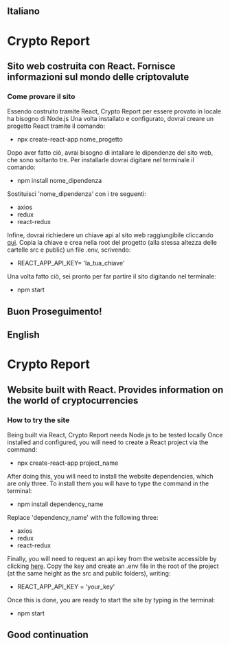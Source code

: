 ## Italiano

# Crypto Report
Sito web costruita con React. Fornisce informazioni sul mondo delle criptovalute
----------
### Come provare il sito
Essendo costruito tramite React, Crypto Report per essere provato in locale ha bisogno di Node.js
Una volta installato e configurato, dovrai creare un progetto React tramite il comando:
- npx create-react-app nome_progetto

Dopo aver fatto ciò, avrai bisogno di intallare le dipendenze del sito web, che sono soltanto tre.
Per installarle dovrai digitare nel terminale il comando:
- npm install nome_dipendenza

Sostituisci 'nome_dipendenza' con i tre seguenti:
- axios
- redux
- react-redux

Infine, dovrai richiedere un chiave api al sito web raggiungibile cliccando [qui](https://pro.coinmarketcap.com/).
Copia la chiave e crea nella root del progetto (alla stessa altezza delle cartelle src e public) un file .env, 
scrivendo:
- REACT_APP_API_KEY= 'la_tua_chiave'

Una volta fatto ciò, sei pronto per far partire il sito digitando nel terminale:
- npm start

## Buon Proseguimento!

## English 


# Crypto Report
Website built with React. Provides information on the world of cryptocurrencies
----------

### How to try the site
Being built via React, Crypto Report needs Node.js to be tested locally
Once installed and configured, you will need to create a React project via the command:
- npx create-react-app project_name

After doing this, you will need to install the website dependencies, which are only three.
To install them you will have to type the command in the terminal:
- npm install dependency_name

Replace 'dependency_name' with the following three:
- axios
- redux
- react-redux

Finally, you will need to request an api key from the website accessible by clicking [here](https://pro.coinmarketcap.com/).
Copy the key and create an .env file in the root of the project (at the same height as the src and public folders),
writing:
- REACT_APP_API_KEY = 'your_key'

Once this is done, you are ready to start the site by typing in the terminal:
- npm start

## Good continuation
